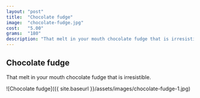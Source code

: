 ```yaml
---
layout: "post"
title:  "Chocolate fudge"
image: 	"chocolate-fudge.jpg"
cost: 	"5.00"
grams:	"180"
description: "That melt in your mouth chocolate fudge that is irresistible."
---
```


## Chocolate fudge

That melt in your mouth chocolate fudge that is irresistible.

![Chocolate fudge]({{ site.baseurl }}/assets/images/chocolate-fudge-1.jpg)


